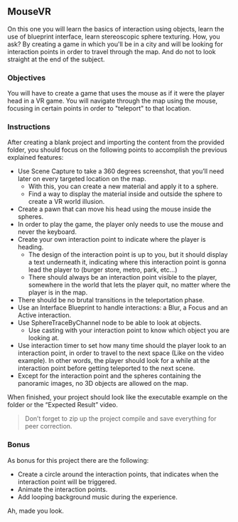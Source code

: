 ## MouseVR

On this one you will learn the basics of interaction using objects, learn the use of blueprint interface, learn stereoscopic sphere texturing. How, you ask? By creating a game in which you'll be in a city and will be looking for interaction points in order to travel through the map. And do not to look straight at the end of the subject.

### Objectives

You will have to create a game that uses the mouse as if it were the player head in a VR game. You will navigate through the map using the mouse, focusing in certain points in order to "teleport" to that location.

### Instructions

After creating a blank project and importing the content from the provided folder, you should focus on the following points to accomplish the previous explained features:

- Use Scene Capture to take a 360 degrees screenshot, that you’ll need later on every targeted location on the map.
  - With this, you can create a new material and apply it to a sphere.
  - Find a way to display the material inside and outside the sphere to create a VR world illusion.
- Create a pawn that can move his head using the mouse inside the spheres.
- In order to play the game, the player only needs to use the mouse and never the keyboard.
- Create your own interaction point to indicate where the player is heading.
  - The design of the interaction point is up to you, but it should display a text underneath it, indicating where this interaction point is gonna lead the player to (burger store, metro, park, etc...)
  - There should always be an interaction point visible to the player, somewhere in the world that lets the player quit, no matter where the player is in the map.
- There should be no brutal transitions in the teleportation phase.
- Use an Interface Blueprint to handle interactions: a Blur, a Focus and an Active interaction.
- Use SphereTraceByChannel node to be able to look at objects.
  - Use casting with your interaction point to know which object you are looking at.
- Use interaction timer to set how many time should the player look to an interaction point, in order to travel to the next space (Like on the video example). In other words, the player should look for a while at the interaction point before getting teleported to the next scene.
- Except for the interaction point and the spheres containing the panoramic images, no 3D objects are allowed on the map.

When finished, your project should look like the executable example on the folder or the “Expected Result” video.

> Don’t forget to zip up the project compile and save everything for peer correction.

### Bonus

As bonus for this project there are the following:

- Create a circle around the interaction points, that indicates when the interaction point will be triggered.
- Animate the interaction points.
- Add looping background music during the experience.

Ah, made you look.
